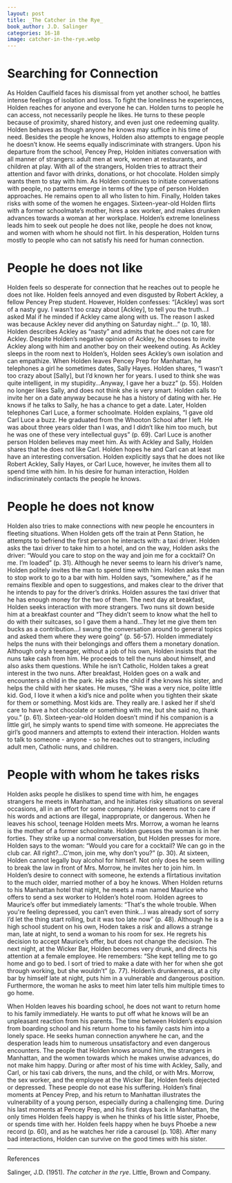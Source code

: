 ```yaml
---
layout: post
title: _The Catcher in the Rye_
book_author: J.D. Salinger
categories: 16-18
image: catcher-in-the-rye.webp
---
```


# Searching for Connection

As Holden Caulfield faces his dismissal from yet another school, he battles
intense feelings of isolation and loss. To fight the loneliness he experiences,
Holden reaches for anyone and everyone he can. Holden turns to people he can
access, not necessarily people he likes. He turns to these people because of
proximity, shared history, and even just one redeeming quality. Holden behaves
as though anyone he knows may suffice in his time of need. Besides the people he
knows, Holden also attempts to engage people he doesn’t know. He seems equally
indiscriminate with strangers. Upon his departure from the school, Pencey Prep,
Holden initiates conversation with all manner of strangers: adult men at work,
women at restaurants, and children at play. With all of the strangers, Holden
tries to attract their attention and favor with drinks, donations, or hot
chocolate. Holden simply wants them to stay with him. As Holden continues to
initiate conversations with people, no patterns emerge in terms of the type of
person Holden approaches. He remains open to all who listen to him. Finally,
Holden takes risks with some of the women he engages. Sixteen-year-old Holden
flirts with a former schoolmate’s mother, hires a sex worker, and makes drunken
advances towards a woman at her workplace. Holden’s extreme loneliness leads him
to seek out people he does not like, people he does not know, and women with
whom he should not flirt. In his desperation, Holden turns mostly to people who
can not satisfy his need for human connection.

# People he does not like

Holden feels so desperate for connection that he reaches out to people he does
not like. Holden feels annoyed and even disgusted by Robert Ackley, a fellow
Pencey Prep student. However, Holden confesses: “[Ackley] was sort of a nasty
guy. I wasn’t too crazy about [Ackley], to tell you the truth…I asked Mal if he
minded if Ackley came along with us. The reason I asked was because Ackley never
did anything on Saturday night…” (p. 10, 18). Holden describes Ackley as “nasty”
and admits that he does not care for Ackley. Despite Holden’s negative opinion
of Ackley, he chooses to invite Ackley along with him and another boy on their
weekend outing. As Ackley sleeps in the room next to Holden’s, Holden sees
Ackley’s own isolation and can empathize. When Holden leaves Pencey Prep for
Manhattan, he telephones a girl he sometimes dates, Sally Hayes. Holden shares,
“I wasn’t too crazy about [Sally], but I’d known her for years. I used to think
she was quite intelligent, in my stupidity…Anyway, I gave her a buzz” (p. 55).
Holden no longer likes Sally, and does not think she is very smart. Holden calls
to invite her on a date anyway because he has a history of dating with her. He
knows if he talks to Sally, he has a chance to get a date. Later, Holden
telephones Carl Luce, a former schoolmate. Holden explains, “I gave old Carl
Luce a buzz. He graduated from the Whooton School after I left. He was about
three years older than I was, and I didn’t like him too much, but he was one of
these very intellectual guys” (p. 69). Carl Luce is another person Holden
believes may meet him. As with Ackley and Sally, Holden shares that he does not
like Carl. Holden hopes he and Carl can at least have an interesting
conversation. Holden explicitly says that he does not like Robert Ackley, Sally
Hayes, or Carl Luce, however, he invites them all to spend time with him. In his
desire for human interaction, Holden indiscriminately contacts the people he
knows.

# People he does not know

Holden also tries to make connections with new people he encounters in fleeting
situations. When Holden gets off the train at Penn Station, he attempts to
befriend the first person he interacts with: a taxi driver. Holden asks the taxi
driver to take him to a hotel, and on the way, Holden asks the driver: “Would
you care to stop on the way and join me for a cocktail? On me. I’m loaded” (p.
31). Although he never seems to learn his driver’s name, Holden politely invites
the man to spend time with him. Holden asks the man to stop work to go to a bar
with him. Holden says, “somewhere,” as if he remains flexible and open to
suggestions, and makes clear to the driver that he intends to pay for the
driver’s drinks. Holden assures the taxi driver that he has enough money for the
two of them. The next day at breakfast, Holden seeks interaction with more
strangers. Two nuns sit down beside him at a breakfast counter and “They didn’t
seem to know what the hell to do with their suitcases, so I gave them a
hand…They let me give them ten bucks as a contribution…I swung the conversation
around to general topics and asked them where they were going” (p. 56-57).
Holden immediately helps the nuns with their belongings and offers them a
monetary donation. Although only a teenager, without a job of his own, Holden
insists that the nuns take cash from him. He proceeds to tell the nuns about
himself, and also asks them questions. While he isn’t Catholic, Holden takes a
great interest in the two nuns. After breakfast, Holden goes on a walk and
encounters a child in the park. He asks the child if she knows his sister, and
helps the child with her skates. He muses, “She was a very nice, polite little
kid. God, I love it when a kid’s nice and polite when you tighten their skate
for them or something. Most kids are. They really are. I asked her if she’d care
to have a hot chocolate or something with me, but she said no, thank you.” (p.
61). Sixteen-year-old Holden doesn’t mind if his companion is a little girl, he
simply wants to spend time with someone. He appreciates the girl’s good manners
and attempts to extend their interaction. Holden wants to talk to someone -
anyone - so he reaches out to strangers, including adult men, Catholic nuns, and
children.

# People with whom he takes risks

Holden asks people he dislikes to spend time with him, he engages strangers he
meets in Manhattan, and he initiates risky situations on several occasions, all
in an effort for some company. Holden seems not to care if his words and actions
are illegal, inappropriate, or dangerous. When he leaves his school, teenage
Holden meets Mrs. Morrow, a woman he learns is the mother of a former
schoolmate. Holden guesses the woman is in her forties. They strike up a normal
conversation, but Holden presses for more. Holden says to the woman: “Would you
care for a cocktail? We can go in the club car. All right?...C’mon, join me, why
don’t you?” (p. 30). At sixteen, Holden cannot legally buy alcohol for himself.
Not only does he seem willing to break the law in front of Mrs. Morrow, he
invites her to join him. In Holden’s desire to connect with someone, he extends
a flirtatious invitation to the much older, married mother of a boy he knows.
When Holden returns to his Manhattan hotel that night, he meets a man named
Maurice who offers to send a sex worker to Holden’s hotel room. Holden agrees to
Maurice’s offer but immediately laments: “That's the whole trouble. When you're
feeling depressed, you can’t even think…I was already sort of sorry I’d let the
thing start rolling, but it was too late now” (p. 48). Although he is a high
school student on his own, Hoden takes a risk and allows a strange man, late at
night, to send a woman to his room for sex. He regrets his decision to accept
Maurice’s offer, but does not change the decision. The next night, at the Wicker
Bar, Holden becomes very drunk, and directs his attention at a female employee.
He remembers: “She kept telling me to go home and go to bed. I sort of tried to
make a date with her for when she got through working, but she wouldn’t” (p.
77). Holden’s drunkenness, at a city bar by himself late at night, puts him in a
vulnerable and dangerous position. Furthermore, the woman he asks to meet him
later tells him multiple times to go home.

When Holden leaves his boarding school, he does not want to return home to his
family immediately. He wants to put off what he knows will be an unpleasant
reaction from his parents. The time between Holden’s expulsion from boarding
school and his return home to his family casts him into a lonely space. He seeks
human connection anywhere he can, and the desperation leads him to numerous
unsatisfactory and even dangerous encounters. The people that Holden knows
around him, the strangers in Manhattan, and the women towards which he makes
unwise advances, do not make him happy. During or after most of his time with
Ackley, Sally, and Carl, or his taxi cab drivers, the nuns, and the child, or
with Mrs. Morrow, the sex worker, and the employee at the Wicker Bar, Holden
feels dejected or depressed. These people do not ease his suffering. Holden’s
final moments at Pencey Prep, and his return to Manhattan illustrates the
vulnerability of a young person, especially during a challenging time. During
his last moments at Pencey Prep, and his first days back in Manhattan, the only
times Holden feels happy is when he thinks of his little sister, Phoebe, or
spends time with her. Holden feels happy when he buys Phoebe a new record (p.
60), and as he watches her ride a carousel (p. 108). After many bad
interactions, Holden can survive on the good times with his sister.

---
References

Salinger, J.D. (1951). *The catcher in the rye*. Little, Brown and Company.
